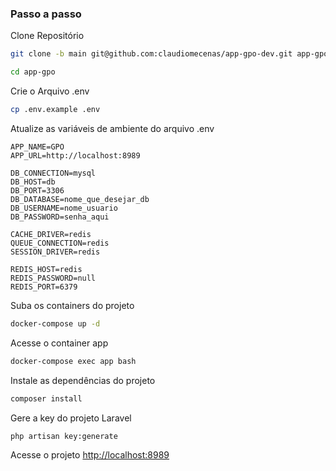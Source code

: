 
### Passo a passo
Clone Repositório
```sh
git clone -b main git@github.com:claudiomecenas/app-gpo-dev.git app-gpo
```
```sh
cd app-gpo
```


Crie o Arquivo .env
```sh
cp .env.example .env
```


Atualize as variáveis de ambiente do arquivo .env
```dosini
APP_NAME=GPO
APP_URL=http://localhost:8989

DB_CONNECTION=mysql
DB_HOST=db
DB_PORT=3306
DB_DATABASE=nome_que_desejar_db
DB_USERNAME=nome_usuario
DB_PASSWORD=senha_aqui

CACHE_DRIVER=redis
QUEUE_CONNECTION=redis
SESSION_DRIVER=redis

REDIS_HOST=redis
REDIS_PASSWORD=null
REDIS_PORT=6379
```


Suba os containers do projeto
```sh
docker-compose up -d
```


Acesse o container app
```sh
docker-compose exec app bash
```


Instale as dependências do projeto
```sh
composer install
```


Gere a key do projeto Laravel
```sh
php artisan key:generate
```


Acesse o projeto
[http://localhost:8989](http://localhost:8989)
